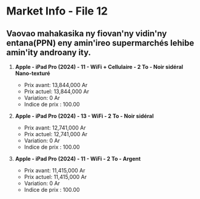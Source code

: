 # Market Info - File 12

## Vaovao mahakasika ny fiovan'ny vidin'ny entana(PPN) eny amin'ireo supermarchés lehibe amin'ity androany ity.

1. **Apple - iPad Pro (2024) - 11 - WiFi + Cellulaire - 2 To - Noir sidéral Nano-texturé**
   - Prix avant: 13,844,000 Ar
   - Prix actuel: 13,844,000 Ar
   - Variation: 0 Ar
   - Indice de prix : 100.00

2. **Apple - iPad Pro (2024) - 13 - WiFi - 2 To - Noir sidéral**
   - Prix avant: 12,741,000 Ar
   - Prix actuel: 12,741,000 Ar
   - Variation: 0 Ar
   - Indice de prix : 100.00

3. **Apple - iPad Pro (2024) - 11 - WiFi - 2 To - Argent**
   - Prix avant: 11,415,000 Ar
   - Prix actuel: 11,415,000 Ar
   - Variation: 0 Ar
   - Indice de prix : 100.00

